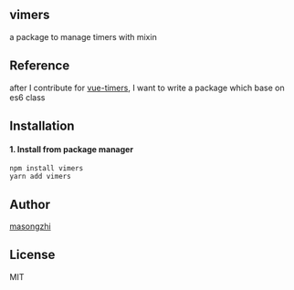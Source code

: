 ## vimers

a package to manage timers with mixin

## Reference

after I contribute for [vue-timers](https://github.com/Kelin2025/vue-timers), I want to write a package which base on es6 class

## Installation

#### 1. Install from package manager

```
npm install vimers
yarn add vimers
```

## Author

[masongzhi](https://github.com/masongzhi)

## License

MIT
